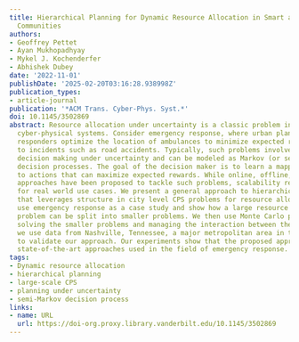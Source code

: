 ```yaml
---
title: Hierarchical Planning for Dynamic Resource Allocation in Smart and Connected
  Communities
authors:
- Geoffrey Pettet
- Ayan Mukhopadhyay
- Mykel J. Kochenderfer
- Abhishek Dubey
date: '2022-11-01'
publishDate: '2025-02-20T03:16:28.938998Z'
publication_types:
- article-journal
publication: '*ACM Trans. Cyber-Phys. Syst.*'
doi: 10.1145/3502869
abstract: Resource allocation under uncertainty is a classic problem in city-scale
  cyber-physical systems. Consider emergency response, where urban planners and first
  responders optimize the location of ambulances to minimize expected response times
  to incidents such as road accidents. Typically, such problems involve sequential
  decision making under uncertainty and can be modeled as Markov (or semi-Markov)
  decision processes. The goal of the decision maker is to learn a mapping from states
  to actions that can maximize expected rewards. While online, offline, and decentralized
  approaches have been proposed to tackle such problems, scalability remains a challenge
  for real world use cases. We present a general approach to hierarchical planning
  that leverages structure in city level CPS problems for resource allocation. We
  use emergency response as a case study and show how a large resource allocation
  problem can be split into smaller problems. We then use Monte Carlo planning for
  solving the smaller problems and managing the interaction between them. Finally,
  we use data from Nashville, Tennessee, a major metropolitan area in the United States,
  to validate our approach. Our experiments show that the proposed approach outperforms
  state-of-the-art approaches used in the field of emergency response.
tags:
- Dynamic resource allocation
- hierarchical planning
- large-scale CPS
- planning under uncertainty
- semi-Markov decision process
links:
- name: URL
  url: https://doi-org.proxy.library.vanderbilt.edu/10.1145/3502869
---
```

